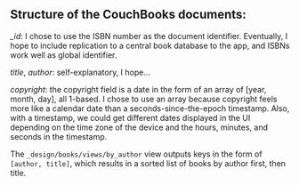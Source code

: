 Structure of the CouchBooks documents:
------

*_id*: I chose to use the ISBN number as the document identifier. 
Eventually, I hope to include replication to a central book
database to the app, and ISBNs work well as global identifier.

*title*, *author*: self-explanatory, I hope...

*copyright*: the copyright field is a date in the form of an array
of [year, month, day], all 1-based.  I chose to use an array because
copyright feels more like a calendar date than a seconds-since-the-epoch
timestamp.  Also, with a timestamp, we could get different dates
displayed in the UI depending on the time zone of the device and
the hours, minutes, and seconds in the timestamp. 

The `_design/books/views/by_author` view outputs keys in the form
of `[author, title]`, which results in a sorted list of books by
author first, then title.
